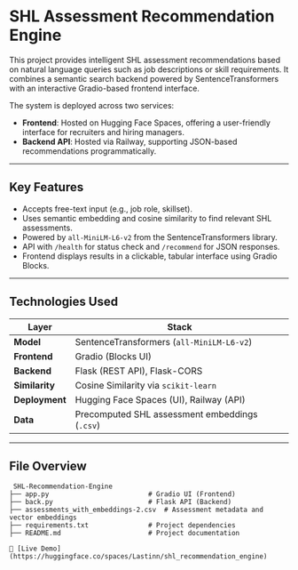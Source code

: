 # SHL Assessment  Recommendation Engine

This project provides intelligent SHL assessment recommendations based on natural language queries such as job descriptions or skill requirements. It combines a semantic search backend powered by SentenceTransformers with an interactive Gradio-based frontend interface.

The system is deployed across two services:
- **Frontend**: Hosted on Hugging Face Spaces, offering a user-friendly interface for recruiters and hiring managers.
- **Backend API**: Hosted via Railway, supporting JSON-based recommendations programmatically.

---

## Key Features

-  Accepts free-text input (e.g., job role, skillset).
-  Uses semantic embedding and cosine similarity to find relevant SHL assessments.
-  Powered by `all-MiniLM-L6-v2` from the SentenceTransformers library.
-  API with `/health` for status check and `/recommend` for JSON responses.
-  Frontend displays results in a clickable, tabular interface using Gradio Blocks.

---

## Technologies Used

| Layer       | Stack                                          |
|-------------|------------------------------------------------|
| **Model**   | SentenceTransformers (`all-MiniLM-L6-v2`)       |
| **Frontend**| Gradio (Blocks UI)                             |
| **Backend** | Flask (REST API), Flask-CORS                   |
| **Similarity** | Cosine Similarity via `scikit-learn`        |
| **Deployment** | Hugging Face Spaces (UI), Railway (API)    |
| **Data**    | Precomputed SHL assessment embeddings (`.csv`) |

---

## File Overview

```text
 SHL-Recommendation-Engine
├── app.py                         # Gradio UI (Frontend)
├── back.py                        # Flask API (Backend)
├── assessments_with_embeddings-2.csv  # Assessment metadata and vector embeddings
├── requirements.txt               # Project dependencies
├── README.md                      # Project documentation

🔗 [Live Demo](https://huggingface.co/spaces/Lastinn/shl_recommendation_engine)

